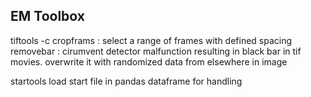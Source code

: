 ## EM Toolbox
tiftools -c <configfile>
    cropframs : select a range of frames with defined spacing
    removebar : cirumvent detector malfunction resulting in black bar in tif movies. overwrite it with randomized data from elsewhere in image

startools
    load start file in pandas dataframe for handling